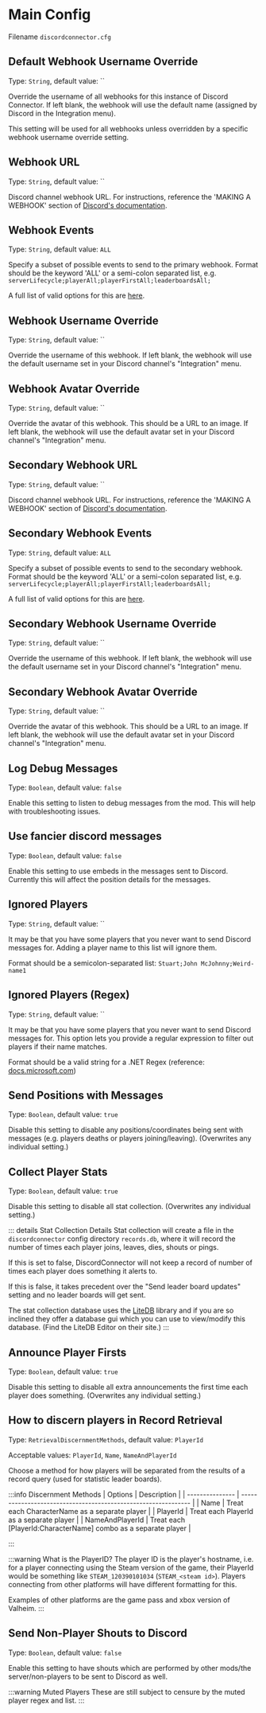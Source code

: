 # Main Config

Filename `discordconnector.cfg`

## Default Webhook Username Override

Type: `String`, default value: ``

Override the username of all webhooks for this instance of Discord Connector. If left blank, the webhook will use the default name (assigned by Discord in the Integration menu).

This setting will be used for all webhooks unless overridden by a specific webhook username override setting.

## Webhook URL

Type: `String`, default value: ``

Discord channel webhook URL. For instructions, reference the 'MAKING A WEBHOOK' section of [Discord's documentation](https://support.Discord.com/hc/en-us/articles/228383668-Intro-to-Webhook).

## Webhook Events

Type: `String`, default value: `ALL`

Specify a subset of possible events to send to the primary webhook. Format should be the keyword 'ALL' or a semi-colon separated list, e.g. `serverLifecycle;playerAll;playerFirstAll;leaderboardsAll;`

A full list of valid options for this are [here](https://discord-connector.valheim.games.nwest.one/config/webhook.events.html).

## Webhook Username Override

Type: `String`, default value: ``

Override the username of this webhook. If left blank, the webhook will use the default username set in your Discord channel's "Integration" menu.

## Webhook Avatar Override

Type: `String`, default value: ``

Override the avatar of this webhook. This should be a URL to an image. If left blank, the webhook will use the default avatar set in your Discord channel's "Integration" menu.

## Secondary Webhook URL

Type: `String`, default value: ``

Discord channel webhook URL. For instructions, reference the 'MAKING A WEBHOOK' section of [Discord's documentation](https://support.Discord.com/hc/en-us/articles/228383668-Intro-to-Webhook).

## Secondary Webhook Events

Type: `String`, default value: `ALL`

Specify a subset of possible events to send to the secondary webhook. Format should be the keyword 'ALL' or a semi-colon separated list, e.g. `serverLifecycle;playerAll;playerFirstAll;leaderboardsAll;`

A full list of valid options for this are [here](https://discord-connector.valheim.games.nwest.one/config/webhook.events.html).

## Secondary Webhook Username Override

Type: `String`, default value: ``

Override the username of this webhook. If left blank, the webhook will use the default username set in your Discord channel's "Integration" menu.

## Secondary Webhook Avatar Override

Type: `String`, default value: ``

Override the avatar of this webhook. This should be a URL to an image. If left blank, the webhook will use the default avatar set in your Discord channel's "Integration" menu.

## Log Debug Messages

Type: `Boolean`, default value: `false`

Enable this setting to listen to debug messages from the mod. This will help with troubleshooting issues.

## Use fancier discord messages

Type: `Boolean`, default value: `false`

Enable this setting to use embeds in the messages sent to Discord. Currently this will affect the position details for the messages.

## Ignored Players

Type: `String`, default value: ``

It may be that you have some players that you never want to send Discord messages for. Adding a player name to this list will ignore them.

Format should be a semicolon-separated list: `Stuart;John McJohnny;Weird-name1`

## Ignored Players (Regex)

Type: `String`, default value: ``

It may be that you have some players that you never want to send Discord messages for. This option lets you provide a regular expression to filter out players if their name matches.

Format should be a valid string for a .NET Regex (reference: [docs.microsoft.com](https://docs.microsoft.com/en-us/dotnet/standard/base-types/regular-expression-language-quick-reference))

## Send Positions with Messages

Type: `Boolean`, default value: `true`

Disable this setting to disable any positions/coordinates being sent with messages (e.g. players deaths or players joining/leaving). (Overwrites any individual setting.)

## Collect Player Stats

Type: `Boolean`, default value: `true`

Disable this setting to disable all stat collection. (Overwrites any individual setting.)

::: details Stat Collection Details
Stat collection will create a file in the `discordconnector` config directory `records.db`, where it will record the number of times each player joins, leaves, dies, shouts or pings.

If this is set to false, DiscordConnector will not keep a record of number of times each player does something it alerts to.

If this is false, it takes precedent over the "Send leader board updates" setting and no leader boards will get sent.

The stat collection database uses the [LiteDB](https://www.litedb.org/) library and if you are so inclined they offer a database gui which you can use to view/modify this database. (Find the LiteDB Editor on their site.)
:::

## Announce Player Firsts

Type: `Boolean`, default value: `true`

Disable this setting to disable all extra announcements the first time each player does something. (Overwrites any individual setting.)

## How to discern players in Record Retrieval

Type: `RetrievalDiscernmentMethods`, default value: `PlayerId`

Acceptable values: `PlayerId`, `Name`, `NameAndPlayerId`

Choose a method for how players will be separated from the results of a record query (used for statistic leader boards).

:::info Discernment Methods
| Options         | Description                                                    |
| --------------- | -------------------------------------------------------------- |
| Name            | Treat each CharacterName as a separate player                  |
| PlayerId        | Treat each PlayerId as a separate player                       |
| NameAndPlayerId | Treat each [PlayerId:CharacterName] combo as a separate player |

:::

:::warning What is the PlayerID?
The player ID is the player's hostname, i.e. for a player connecting using the Steam version of the game, their PlayerId would be something like `STEAM_120390101034` (`STEAM_<steam id>`). Players connecting from other platforms will have different formatting for this.

Examples of other platforms are the game pass and xbox version of Valheim.
:::

## Send Non-Player Shouts to Discord

Type: `Boolean`, default value: `false`

Enable this setting to have shouts which are performed by other mods/the server/non-players to be sent to Discord as well.

:::warning Muted Players
These are still subject to censure by the muted player regex and list.
:::
